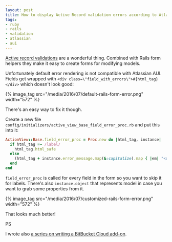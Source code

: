 ```yaml
---
layout: post
title: How to display Active Record validation errors according to Atlassian AUI?
tags:
- ruby
- rails
- validation
- atlassian
- aui
---
```

[Active record validations](http://guides.rubyonrails.org/active_record_validations.html) are a wonderful thing. Combined with Rails form helpers they make it easy to create forms for modifying models.

Unfortunately default error rendering is not compatible with Atlassian AUI. Fields get wrapped with `<div class=\"field_with_errors\">#{html_tag}</div>` which doesn't look good:

{% image_tag src="/media/2016/07/default-rails-form-error.png" width="572" %}

There's an easy way to fix it though.

Create a new file `config/initializers/active_view_base_field_error_proc.rb` and put this into it:

```ruby
ActionView::Base.field_error_proc = Proc.new do |html_tag, instance|
  if html_tag =~ /label/
    html_tag.html_safe
  else
    (html_tag + instance.error_message.map(&:capitalize).map { |em| "<div class=\"error\">#{em}</div>" }.join('').html_safe)
  end
end
```

`field_error_proc` is called for every field in the form so you want to skip it for labels. There's also `instance.object` that represents model in case you want to grab some properties from it.

{% image_tag src="/media/2016/07/customized-rails-form-error.png" width="572" %}

That looks much better!

PS

I wrote also [a series on writing a BitBucket Cloud add-on](/2016/05/28/building-bitbucket-add-on-in-rails-part-1/).
